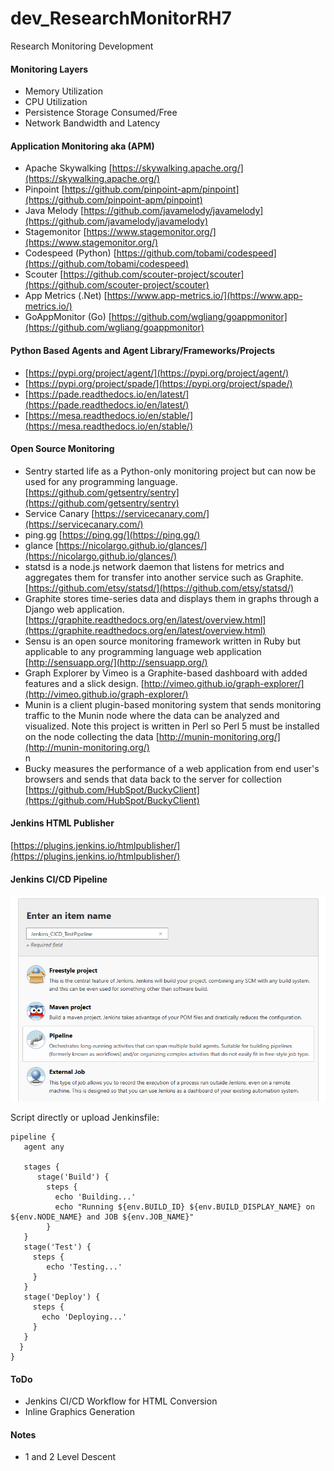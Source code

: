 # dev_ResearchMonitorRH7
Research Monitoring Development 

#### Monitoring Layers
- Memory Utilization
- CPU Utilization
- Persistence Storage Consumed/Free
- Network Bandwidth and Latency

#### Application Monitoring aka (APM)
- Apache Skywalking [https://skywalking.apache.org/](https://skywalking.apache.org/) <br/>
- Pinpoint [https://github.com/pinpoint-apm/pinpoint](https://github.com/pinpoint-apm/pinpoint) <br/>
- Java Melody [https://github.com/javamelody/javamelody](https://github.com/javamelody/javamelody) <br/>
- Stagemonitor [https://www.stagemonitor.org/](https://www.stagemonitor.org/) <br/>
- Codespeed (Python) [https://github.com/tobami/codespeed](https://github.com/tobami/codespeed) <br/>
- Scouter [https://github.com/scouter-project/scouter](https://github.com/scouter-project/scouter) <br/>
- App Metrics (.Net) [https://www.app-metrics.io/](https://www.app-metrics.io/) <br/>
- GoAppMonitor (Go) [https://github.com/wgliang/goappmonitor](https://github.com/wgliang/goappmonitor) <br/>

#### Python Based Agents and Agent Library/Frameworks/Projects
- [https://pypi.org/project/agent/](https://pypi.org/project/agent/)
- [https://pypi.org/project/spade/](https://pypi.org/project/spade/)
- [https://pade.readthedocs.io/en/latest/](https://pade.readthedocs.io/en/latest/)
- [https://mesa.readthedocs.io/en/stable/](https://mesa.readthedocs.io/en/stable/)

#### Open Source Monitoring
- Sentry started life as a Python-only monitoring project but can now be used for any programming language. [https://github.com/getsentry/sentry](https://github.com/getsentry/sentry) <br/>
- Service Canary [https://servicecanary.com/](https://servicecanary.com/) <br/>
- ping.gg [https://ping.gg/](https://ping.gg/) <br/>
- glance [https://nicolargo.github.io/glances/](https://nicolargo.github.io/glances/) <br/>
- statsd  is a node.js network daemon that listens for metrics and aggregates them for transfer into another service such as Graphite. [https://github.com/etsy/statsd/](https://github.com/etsy/statsd/) <br/>
- Graphite stores time-series data and displays them in graphs through a Django web application. [https://graphite.readthedocs.org/en/latest/overview.html](https://graphite.readthedocs.org/en/latest/overview.html) <br/>
- Sensu is an open source monitoring framework written in Ruby but applicable to any programming language web application [http://sensuapp.org/](http://sensuapp.org/) <br/> 
- Graph Explorer by Vimeo is a Graphite-based dashboard with added features and a slick design. [http://vimeo.github.io/graph-explorer/](http://vimeo.github.io/graph-explorer/) <br/>
- Munin is a client plugin-based monitoring system that sends monitoring traffic to the Munin node where the data can be analyzed and visualized. Note this project is written in Perl so Perl 5 must be installed on the node collecting the data [http://munin-monitoring.org/](http://munin-monitoring.org/) <br/>n
- Bucky measures the performance of a web application from end user's browsers and sends that data back to the server for collection  [https://github.com/HubSpot/BuckyClient](https://github.com/HubSpot/BuckyClient) <br/>

#### Jenkins HTML Publisher
[https://plugins.jenkins.io/htmlpublisher/](https://plugins.jenkins.io/htmlpublisher/) <br/>

#### Jenkins CI/CD Pipeline
![Jenkins Pipeline](https://github.com/lel99999/dev_ResearchMonitorRH7/blob/main/JenkinsCICd-01.PNG) <br/>

Script directly or upload Jenkinsfile: <br/>

```
pipeline {
   agent any

   stages {
      stage('Build') {
        steps {
          echo 'Building...'
          echo "Running ${env.BUILD_ID} ${env.BUILD_DISPLAY_NAME} on ${env.NODE_NAME} and JOB ${env.JOB_NAME}"
        }
   }
   stage('Test') {
     steps {
        echo 'Testing...'
     }
   }
   stage('Deploy') {
     steps {
       echo 'Deploying...'
     }
   }
  }
}
```

#### ToDo
- Jenkins CI/CD Workflow for HTML Conversion
- Inline Graphics Generation

#### Notes
- 1 and 2 Level Descent

